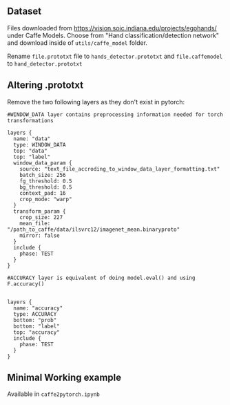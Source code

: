 ## Dataset
Files downloaded from https://vision.soic.indiana.edu/projects/egohands/ under Caffe Models. Choose
from "Hand classification/detection network" and download inside of ```utils/caffe_model``` folder.

Rename ``file.prototxt`` file to ``hands_detector.prototxt`` and ``file.caffemodel`` to ``hand_detector.prototxt``

## Altering .prototxt

Remove the two following layers as they don't exist in pytorch:


```
#WINDOW_DATA layer contains preprocessing information needed for torch transformations

layers {
  name: "data"
  type: WINDOW_DATA
  top: "data"
  top: "label"
  window_data_param {
    source: "text_file_accroding_to_window_data_layer_formatting.txt"
    batch_size: 256
    fg_threshold: 0.5
    bg_threshold: 0.5
    context_pad: 16
    crop_mode: "warp"
  }
  transform_param {
    crop_size: 227
    mean_file: "/path_to_caffe/data/ilsvrc12/imagenet_mean.binaryproto"
    mirror: false
  }
  include { 
    phase: TEST 
  }
}
```


```
#ACCURACY layer is equivalent of doing model.eval() and using F.accuracy()


layers {
  name: "accuracy"
  type: ACCURACY
  bottom: "prob"
  bottom: "label"
  top: "accuracy"
  include { 
    phase: TEST 
  }
}
```

## Minimal Working example
Available in ```caffe2pytorch.ipynb```